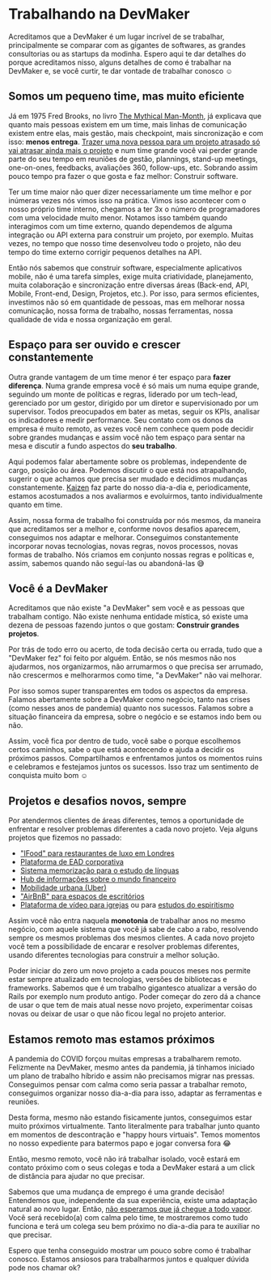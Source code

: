 # Trabalhando na DevMaker

Acreditamos que a DevMaker é um lugar incrível de se trabalhar, principalmente se comparar com as gigantes de softwares, as grandes consultorias ou as startups da modinha.
Espero aqui te dar detalhes do porque acreditamos nisso, alguns detalhes de como é trabalhar na
DevMaker e, se você curtir, te dar vontade de trabalhar conosco ☺️

## Somos um pequeno time, mas muito eficiente

Já em 1975 Fred Brooks, no livro [The Mythical Man-Month](https://en.wikipedia.org/wiki/The_Mythical_Man-Month),
já explicava que quanto mais pessoas existem em um time, mais linhas de comunicação existem entre elas,
mais gestão, mais checkpoint, mais sincronização e com isso: **menos entrega**.
[Trazer uma nova pessoa para um projeto atrasado só vai atrasar ainda mais o
projeto](https://en.wikipedia.org/wiki/Brooks%27s_law) e num time grande você vai perder grande
parte do seu tempo em reuniões de gestão, plannings, stand-up meetings, one-on-ones, feedbacks,
avaliações 360, follow-ups, etc. Sobrando assim pouco tempo pra fazer o que gosta e faz melhor: Construir software.

Ter um time maior não quer dizer necessariamente um time melhor e por inúmeras vezes nós vimos isso na prática.
Vimos isso acontecer com o nosso próprio time interno, chegamos a ter 3x o número de programadores
com uma velocidade muito menor.
Notamos isso também quando interagimos com um time externo, quando dependemos de alguma
integração ou API externa para construir um projeto, por exemplo.
Muitas vezes, no tempo que nosso time desenvolveu todo o projeto, não deu tempo do time externo corrigir pequenos detalhes na API.

Então nós sabemos que construir software, especialmente aplicativos mobile, não é uma tarefa simples,
exige muita criatividade, planejamento, muita colaboração e sincronização entre diversas áreas (Back-end, API,
Mobile, Front-end, Design, Projetos, etc.). Por isso, para sermos eficientes, investimos não só em
quantidade de pessoas, mas em melhorar nossa comunicação, nossa forma de trabalho, nossas ferramentas, nossa qualidade de vida e nossa organização em geral.

## Espaço para ser ouvido e crescer constantemente

Outra grande vantagem de um time menor é ter espaço para **fazer diferença**.
Numa grande empresa você é só mais um numa equipe grande, seguindo um monte de políticas e regras, liderado
por um tech-lead, gerenciado por um gestor, dirigido por um diretor e supervisionado por um
supervisor.
Todos preocupados em bater as metas, seguir os KPIs, analisar os indicadores e medir performance.
Seu contato com os donos da empresa é muito remoto, as vezes você nem conhece quem pode decidir sobre grandes mudanças e assim você não tem espaço para sentar na mesa e discutir a fundo aspectos do **seu trabalho**.

Aqui podemos falar abertamente sobre os problemas, independente de cargo, posição ou área.
Podemos discutir o que está nos atrapalhando, sugerir o que achamos que precisa ser mudado e
decidimos mudanças constantemente.
[Kaizen](https://en.wikipedia.org/wiki/Kaizen) faz parte do nosso dia-a-dia e, periodicamente, estamos acostumados
a nos avaliarmos e evoluirmos, tanto individualmente quanto em time.

Assim, nossa forma de trabalho foi construída por nós mesmos, da maneira que acreditamos ser a
melhor e, conforme novos desafios aparecem, conseguimos nos adaptar e melhorar.
Conseguimos constantemente incorporar novas tecnologias, novas regras, novos processos, novas formas de trabalho.
Nós criamos em conjunto nossas regras e políticas e, assim, sabemos quando não seguí-las ou
abandoná-las 😅

## Você é a DevMaker

Acreditamos que não existe "a DevMaker" sem você e as pessoas que trabalham contigo.
Não existe nenhuma entidade mística, só existe uma dezena de pessoas fazendo juntos o que gostam: **Construir grandes projetos**.

Por trás de todo erro ou acerto, de toda decisão certa ou errada, tudo que a "DevMaker fez" foi feito por alguém.
Então, se nós mesmos não nos ajudarmos, nos organizarmos, não arrumarmos o que precisa ser arrumado, não crescermos e melhorarmos como time, "a DevMaker" não vai melhorar.

Por isso somos super transparentes em todos os aspectos da empresa.
Falamos abertamente sobre a DevMaker como negócio, tanto nas crises (como nesses anos de
pandemia) quanto nos sucessos. Falamos sobre a situação financeira da empresa, sobre o negócio e se
estamos indo bem ou não.

Assim, você fica por dentro de tudo, você sabe o porque escolhemos certos caminhos, sabe o que está
acontecendo e ajuda a decidir os próximos passos.
Compartilhamos e enfrentamos juntos os momentos ruins e celebramos e festejamos juntos os sucessos.
Isso traz um sentimento de conquista muito bom ☺️

## Projetos e desafios novos, sempre

Por atendermos clientes de áreas diferentes, temos a oportunidade de enfrentar e resolver
problemas diferentes a cada novo projeto. Veja alguns projetos que fizemos no passado:

- ["IFood" para restaurantes de luxo em Londres](https://www.devmaker.com.br/portfolio/yolk-london-en)
- [Plataforma de EAD corporativa](https://www.devmaker.com.br/portfolio/trilhas-de-aprendizagem)
- [Sistema memorização para o estudo de
  línguas](https://www.devmaker.com.br/portfolio/fluency_academy_memorization_hack)
- [Hub de informações sobre o mundo financeiro](https://www.devmaker.com.br/portfolio/hub_do_investidor)
- [Mobilidade urbana (Uber)](https://www.devmaker.com.br/portfolio/cartax)
- ["AirBnB" para espaços de escritórios](https://www.devmaker.com.br/portfolio/air-office)
- [Plataforma de vídeo para igrejas](https://www.devmaker.com.br/portfolio/fidem-brasil) ou para
  [estudos do espiritismo](https://www.devmaker.com.br/portfolio/kardec_play)

Assim você não entra naquela **monotonia** de trabalhar anos no mesmo negócio, com aquele sistema que você
já sabe de cabo a rabo, resolvendo sempre os mesmos problemas dos mesmos clientes.
A cada novo projeto você tem a possibilidade de encarar e resolver problemas diferentes, usando
diferentes tecnologias para construir a melhor solução.

Poder iniciar do zero um novo projeto a cada poucos meses nos permite estar sempre atualizado em
tecnologias, versões de bibliotecas e frameworks.
Sabemos que é um trabalho gigantesco atualizar a versão do Rails por exemplo num produto antigo.
Poder começar do zero dá a chance de usar o que tem de mais atual nesse novo projeto, experimentar coisas novas ou deixar de usar o que não ficou legal no projeto anterior.

## Estamos remoto mas estamos próximos

A pandemia do COVID forçou muitas empresas a trabalharem remoto. Felizmente na DevMaker, mesmo
antes da pandemia, já tínhamos iniciado um plano de trabalho híbrido e assim não precisamos migrar
nas pressas. Conseguimos pensar com calma como seria passar a trabalhar remoto, conseguimos
organizar nosso dia-a-dia para isso, adaptar as ferramentas e reuniões.

Desta forma, mesmo não estando fisicamente juntos, conseguimos estar muito próximos virtualmente.
Tanto literalmente para trabalhar junto quanto em momentos de descontração e "happy hours virtuais".
Temos momentos no nosso expediente para batermos papo e jogar conversa fora 😂

Então, mesmo remoto, você não irá trabalhar isolado, você estará em contato próximo com o seus
colegas e toda a DevMaker estará a um click de distância para ajudar no que precisar.

Sabemos que uma mudança de emprego é uma grande decisão!
Entendemos que, independente da sua experiência, existe uma adaptação natural ao novo lugar.
Então, [não esperamos que já chegue a todo vapor](https://m.signalvnoise.com/nobody-hits-the-ground-running/).
Você será recebido(a) com calma pelo time, te mostraremos como tudo funciona e terá um colega seu bem próximo no dia-a-dia para te auxiliar no que precisar.

Espero que tenha conseguido mostrar um pouco sobre como é trabalhar conosco.
Estamos ansiosos para trabalharmos juntos e qualquer dúvida pode nos chamar ok?


